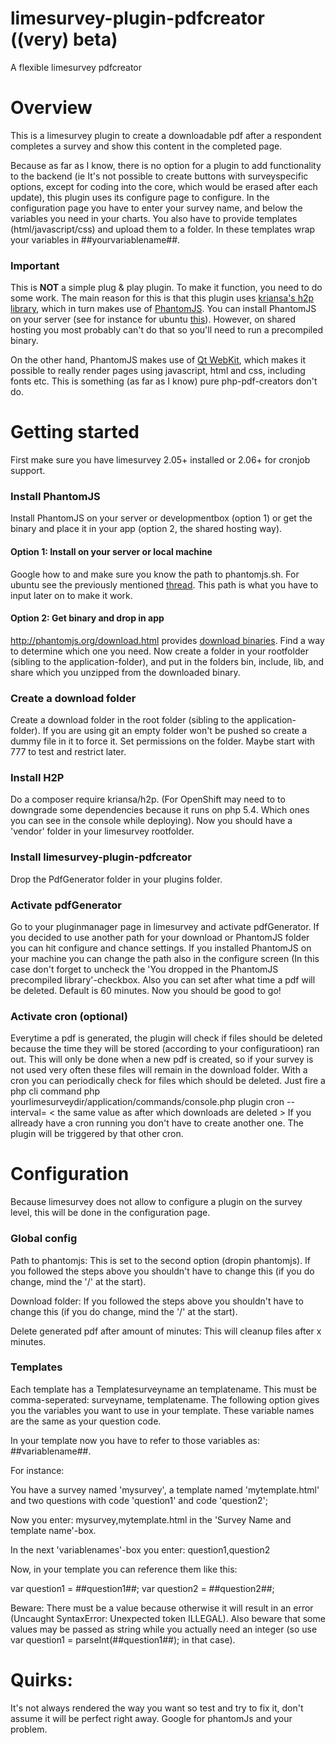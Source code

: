 # limesurvey-plugin-pdfcreator ((very) beta)

A flexible limesurvey pdfcreator

# Overview

This is a limesurvey plugin to create a downloadable pdf after a respondent completes a survey and show this content in the completed page. 

Because as far as I know, there is no option for a plugin to add functionality to the backend (ie It's not possible to create buttons with surveyspecific options, except for coding into the core, which would be erased after each update), this plugin uses its configure page to configure. In the configuration page you have to enter your survey name, and below the variables you need in your charts. 
You also have to provide templates (html/javascript/css) and upload them to a folder.  In these templates wrap your variables in ##yourvariablename##.

### Important

This is **NOT** a simple plug & play plugin. To make it function, you need to do some work. The main reason for this is that this plugin uses [kriansa's h2p library](https://github.com/kriansa/h2p "H2p"), which in turn makes use of [PhantomJS](http://phantomjs.org/ "PhantomJS"). You can install PhantomJS on your server (see for instance for ubuntu [this](https://gist.github.com/julionc/7476620)). However, on shared hosting you most probably can't do that so you'll need to run a precompiled binary.

On the other hand, PhantomJS makes use of [Qt WebKit](https://wiki.qt.io/Qt_WebKit "Qt WebKit"), which makes it possible to really render pages using javascript, html and css, including fonts etc. This is something (as far as I know) pure php-pdf-creators don't do.

# Getting started

First make sure you have limesurvey 2.05+ installed or 2.06+ for cronjob support.

### Install PhantomJS

Install PhantomJS on your server or developmentbox (option 1) or get the binary and place it in your app (option 2, the shared hosting way).

#### Option 1: Install on your server or local machine

Google how to and make sure you know the path to phantomjs.sh. For ubuntu see the previously mentioned [thread](https://gist.github.com/julionc/7476620). This path is what you have to input later on to make it work.


#### Option 2: Get binary and drop in app

http://phantomjs.org/download.html provides [download binaries](http://phantomjs.org/download.html). Find a way to determine which one you need. Now create a folder in your rootfolder (sibling to the application-folder), and put in the folders bin, include, lib, and share which you unzipped from the downloaded binary.


### Create a download folder

Create a download folder in the root folder (sibling to the application-folder). If you are using git an empty folder won't be pushed so create a dummy file in it to force it. Set permissions on the folder. Maybe start with 777 to test and restrict later.


### Install H2P

Do a composer require kriansa/h2p. (For OpenShift may need to to downgrade some dependencies because it runs on php 5.4. Which ones you can see in the console while deploying).
Now you should have a 'vendor' folder in your limesurvey rootfolder.


### Install limesurvey-plugin-pdfcreator

Drop the PdfGenerator folder in your plugins folder. 


### Activate pdfGenerator

Go to your pluginmanager page in limesurvey and activate pdfGenerator. If you decided to use another path for your download or PhantomJS folder you can hit configure and chance settings. If you installed PhantomJS on your machine you can change the path also in the configure screen (In this case don't forget to uncheck the 'You dropped in the PhantomJS precompiled library'-checkbox.  Also you can set after what time a pdf will be deleted. Default is 60 minutes.
Now you should be good to go!


### Activate cron (optional)

Everytime a pdf is generated, the plugin will check if files should be deleted because the time they will be stored (according to your configuratioon) ran out. This will only be done when a new pdf is created, so if your survey is not used very often these files will remain in the download folder. With a cron you can periodically check for files which should be deleted.
Just fire a php cli command php yourlimesurveydir/application/commands/console.php plugin cron --interval= < the same value as after which downloads are deleted > 
If you allready have a cron running you don't have to create another one. The plugin will be triggered by that other cron.



# Configuration

Because limesurvey does not allow to configure a plugin on the survey level, this will be done in the configuration page.

### Global config

Path to phantomjs: This is set to the second option (dropin phantomjs). If you followed the steps above you shouldn't have to change this (if you do change, mind the '/' at the start).

Download folder: If you followed the steps above you shouldn't have to change this (if you do change, mind the '/' at the start).

Delete generated pdf after amount of minutes: This will cleanup files after x minutes.

### Templates

Each template has a Templatesurveyname an templatename. This must be comma-seperated: surveyname, templatename. 
The following option gives you the variables you want to use in your template. These variable names are the same as your question code.

In your template now you have to refer to those variables as: ##variablename##. 

For instance:

You have a survey named 'mysurvey', a template named 'mytemplate.html' and two questions with code 'question1' and code 'question2';

Now you enter:  mysurvey,mytemplate.html     in the 'Survey Name and template name'-box.

In the next 'variablenames'-box you enter:   question1,question2

Now, in your template you can reference them like this:

var question1 = ##question1##;
var question2 = ##question2##;

Beware: There must be a value because otherwise it will result in an error (Uncaught SyntaxError: Unexpected token ILLEGAL). 
Also beware that some values may be passed as string while you actually need an integer (so use var question1 = parseInt(##question1##); in that case).




















# Quirks:

It's not always rendered the way you want so test and try to fix it, don't assume it will be perfect right away. Google for phantomJs and your problem. 

